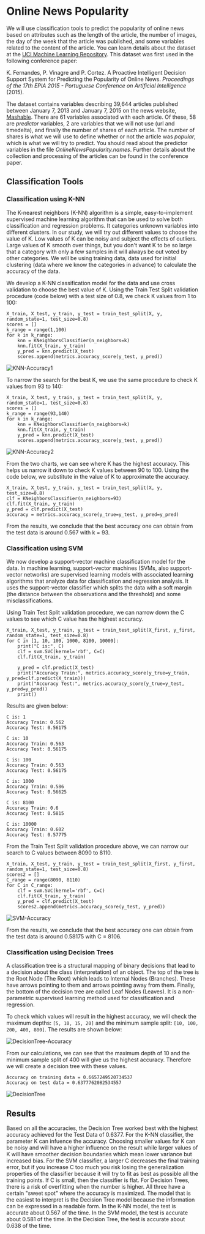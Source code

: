 # Online News Popularity

We will use classification tools to predict the popularity of online news based on attributes such as the length of the article, the number of images, the day of the week that the article was published, and some variables related to the content of the article. You can learn details about the dataset at the
[UCI Machine Learning Repository](https://archive.ics.uci.edu/ml/datasets/Online+News+Popularity). 
This dataset was first used in the following conference paper: 

K. Fernandes, P. Vinagre and P. Cortez. A Proactive Intelligent Decision Support System for Predicting the Popularity of Online News. *Proceedings of the 17th EPIA 2015 - Portuguese Conference on Artificial Intelligence* (2015).

The dataset contains variables describing 39,644 articles published between January 7, 2013 and January 7, 2015 on the news website, [Mashable](http://mashable.com/). 
There are 61 variables associated with each article. Of these, 58 are *predictor* variables, 2 are variables that we will not use (url and timedelta), and finally the number of shares of each article. The number of shares is what we will use to define whether or not the article was *popular*, which is what we will try to predict. You should read about the predictor variables in the file *OnlineNewsPopularity.names*. Further details about the collection and processing of the articles can be found in the conference paper. 

## Classification Tools

### Classification using K-NN
The K-nearest neighbors (K-NN) algorithm is a simple, easy-to-implement supervised machine learning algorithm that can be used to solve both classification and regression problems. It categories unknown variables into different clusters. In our study, we will try out different values to choose the value of K. Low values of K can be noisy and subject the effects of outliers. Large values of K smooth over things, but you don't want K to be so large that a category with only a few samples in it will always be out voted by other categories. We will be using training data, data used for initial clustering (data where we know the categories in advance) to calculate the accuracy of the data.

We develop a K-NN classification model for the data and use cross validation to choose the best value of K. Using the Train Test Split validation procedure (code below) with a test size of 0.8, we check K values from 1 to 100:

```
X_train, X_test, y_train, y_test = train_test_split(X, y, random_state=1, test_size=0.8)
scores = []
k_range = range(1,100)
for k in k_range:
    knn = KNeighborsClassifier(n_neighbors=k)
    knn.fit(X_train, y_train)
    y_pred = knn.predict(X_test)
    scores.append(metrics.accuracy_score(y_test, y_pred))
```

![KNN-Accuracy1](https://user-images.githubusercontent.com/29410712/180119694-7b4d03ba-9429-45a3-918f-468cec392e22.png)

To narrow the search for the best K, we use the same procedure to check K values from 93 to 140:

```
X_train, X_test, y_train, y_test = train_test_split(X, y, random_state=1, test_size=0.8)
scores = []
k_range = range(93,140)
for k in k_range:
    knn = KNeighborsClassifier(n_neighbors=k)
    knn.fit(X_train, y_train)
    y_pred = knn.predict(X_test)
    scores.append(metrics.accuracy_score(y_test, y_pred))
```

![KNN-Accuracy2](https://user-images.githubusercontent.com/29410712/180119712-b6f314cf-f1bd-4e39-8355-af2a0180b193.png)

From the two charts, we can see where K has the highest accuracy. This helps us narrow it down to check K values between 90 to 100. Using the code below, we substitute in the value of K to approximate the accuracy.

```
X_train, X_test, y_train, y_test = train_test_split(X, y, test_size=0.8)
clf = KNeighborsClassifier(n_neighbors=93)
clf.fit(X_train, y_train)
y_pred = clf.predict(X_test)
accuracy = metrics.accuracy_score(y_true=y_test, y_pred=y_pred)
```
From the results, we conclude that the best accuracy one can obtain from the test data is around 0.567 with k = 93.

### Classification using SVM
We now develop a support-vector machine classification model for the data. In machine learning, support-vector machines (SVMs, also support-vector networks) are supervised learning models with associated learning algorithms that analyze data for classification and regression analysis. It uses the support-vector classifier which splits the data with a soft margin (the distance between the observations and the threshold) and some misclassifications. 

Using Train Test Split validation procedure, we can narrow down the C values to see which C value has the highest accuracy.

```
X_train, X_test, y_train, y_test = train_test_split(X_first, y_first, random_state=1, test_size=0.8)
for C in [1, 10, 100, 1000, 8100, 10000]:
    print("C is:", C)
    clf = svm.SVC(kernel='rbf', C=C)
    clf.fit(X_train, y_train)

    y_pred = clf.predict(X_test)
    print("Accuracy Train:", metrics.accuracy_score(y_true=y_train, y_pred=clf.predict(X_train)))
    print("Accuracy Test:", metrics.accuracy_score(y_true=y_test, y_pred=y_pred))
    print()
```

Results are given below:
```
C is: 1
Accuracy Train: 0.562
Accuracy Test: 0.56175

C is: 10
Accuracy Train: 0.563
Accuracy Test: 0.56175

C is: 100
Accuracy Train: 0.563
Accuracy Test: 0.56175

C is: 1000
Accuracy Train: 0.586
Accuracy Test: 0.56625

C is: 8100
Accuracy Train: 0.6
Accuracy Test: 0.5815

C is: 10000
Accuracy Train: 0.602
Accuracy Test: 0.57775
```

From the Train Test Split validation procedure above, we can narrow our search to C values between 8090 to 8110.

```
X_train, X_test, y_train, y_test = train_test_split(X_first, y_first, random_state=1, test_size=0.8)
scores2 = []
C_range = range(8090, 8110)
for C in C_range:
    clf = svm.SVC(kernel='rbf', C=C)
    clf.fit(X_train, y_train)
    y_pred = clf.predict(X_test)
    scores2.append(metrics.accuracy_score(y_test, y_pred))
```
![SVM-Accuracy](https://user-images.githubusercontent.com/29410712/180119730-fc548d14-00ee-4814-b1e3-eba6e8647eab.png)

From the results, we conclude that the best accuracy one can obtain from the test data is around 0.58175 with C = 8106.

### Classification using Decision Trees
A classification tree is a structural mapping of binary decisions that lead to a decision about the class (interpretation) of an object. The top of the tree is the Root Node (The Root) which leads to Internal Nodes (Branches). These have arrows pointing to them and arrows pointing away from them. Finally, the bottom of the decision tree are called Leaf Nodes (Leaves). It is a non-parametric supervised learning method used for classification and regression.

To check which values will result in the highest accuracy, we will check the maximum depths: `[5, 10, 15, 20]` and the minimum sample split: `[10, 100, 200, 400, 800]`. The results are shown below:

![DecisionTree-Accuracy](https://user-images.githubusercontent.com/29410712/180119785-e7e20abe-595a-43c7-b09e-025e8391820a.png)

From our calculations, we can see that the maximum depth of 10 and the minimum sample split of 400 will give us the highest accuracy. Therefore we will create a decision tree with these values.

```
Accuracy on training data = 0.6657249520734537
Accuracy on test data = 0.6377762082534557
```

![DecisionTree](https://user-images.githubusercontent.com/29410712/180126065-cab71206-fe1d-40e3-8156-a3e1d6256b54.png)

## Results

Based on all the accuracies, the Decision Tree worked best with the highest accuracy achieved for the Test Data of 0.6377. For the K-NN classifier, the parameter K can infuence the accuracy. Choosing smaller values for K can be noisy and will have a higher influence on the result while larger values of K will have smoother decision boundaries which mean lower variance but increased bias. For the SVM classifier, a larger C decreases the final training error, but if you increase C too much you risk losing the generalization properties of the classifier because it will try to fit as best as possible all the training points. If C is small, then the classifier is flat. For Decision Trees, there is a risk of overfitting when the number is higher. All three have a certain "sweet spot" where the accuracy is maximized. The model that is the easiest to interpret is the Decision Tree model because the information can be expressed in a readable form. In the K-NN model, the test is accurate about 0.567 of the time. In the SVM model, the test is accurate about 0.581 of the time. In the Decision Tree, the test is accurate about 0.638 of the time.